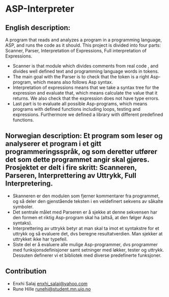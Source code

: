 # ASP-Interpreter

  ## English description:  
  A program that reads and analyzes a program in a programming language, ASP, and runs the code as it should. This project is divided into four parts: Scanner, Parser, Interpretation of Expressions, Full interpretation of Expressions.
  - Scanner is that module which divides comments from real code , and divides well defined text and programming language words in tokens.
  - The main goal with the Parser is to check that the token is a right Asp-program, which means also follows Asp syntax.
  - Interpretation of expressions means that we take a syntax tree for the expression and evaluate that, which means calculate the value that it returns. We also check that the expression does not have type errors.
  - Last part is to evaluate all possible Asp-programs, which means programs with defined functions including loops, testing and expressions. Furthermore we defined a library with different predefined functions. 
  
  ## Norwegian description: Et program som leser og analyserer et program i et gitt programmeringsspråk, og som deretter utfører det som dette programmet angir skal gjøres. Prosjektet er delt i fire skritt: Scanneren, Parseren, Interprettering av Uttrykk, Full Interpretering.
  - Skanneren er den modulen som fjerner kommentarer fra programmet, og så deler den gjenstående teksten i en veldefinert sekvens av såkalte symboler.
  - Det sentrale målet med Parseren er å sjekke at denne sekvensen har den formen et riktig Asp-program skal ha (altså, at den følger Asps syntaks).
  - Interprettering av uttrykk betyr at man skal ta imot et syntakstre for et uttrykk og så evaluere det, dvs beregne resultatverdien. Man sjekker at uttrykket ikke har typefeil.
  - Siste del er å evaluere alle mulige Asp-programmer, dvs programmer med funksjonsdefinisjoner samt setninger med løkker, tester og uttrykk. Dessuten definerer vi et bibliotek med diverse predefinerte funksjoner.

## Contribution
* Enxhi Salaj enxhi_salaj@yahoo.com
* Rune Hille runehi@student.mn.uio.no 
